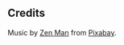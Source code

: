 ## Credits

Music by [Zen Man](https://pixabay.com/users/zen_man-4257870/?utm_source=link-attribution&utm_medium=referral&utm_campaign=music&utm_content=2691)
from [Pixabay](https://pixabay.com/music//?utm_source=link-attribution&utm_medium=referral&utm_campaign=music&utm_content=2691).
